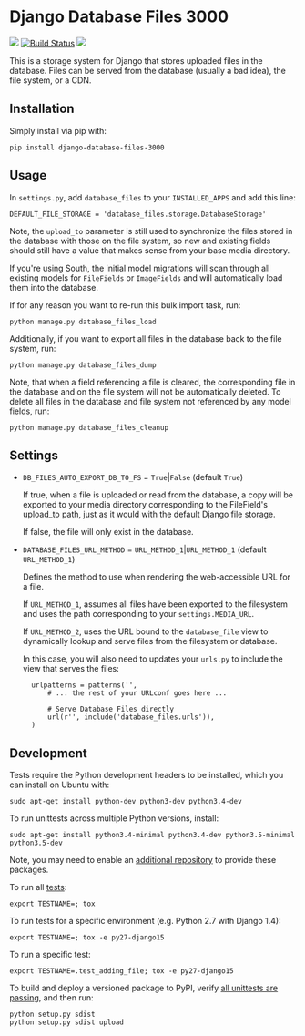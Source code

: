 Django Database Files 3000
==========================

[![](https://img.shields.io/pypi/v/django-database-files-3000.svg)](https://pypi.python.org/pypi/django-database-files-3000) [![Build Status](https://img.shields.io/travis/chrisspen/django-database-files-3000.svg?branch=master)](https://travis-ci.org/chrisspen/django-database-files-3000) [![](https://pyup.io/repos/github/chrisspen/django-database-files-3000/shield.svg)](https://pyup.io/repos/github/chrisspen/django-database-files-3000)

This is a storage system for Django that stores uploaded
files in the database. Files can be served from the database
(usually a bad idea), the file system, or a CDN.

Installation
------------

Simply install via pip with:
    
    pip install django-database-files-3000

Usage
-----

In `settings.py`, add `database_files` to your `INSTALLED_APPS` and add
this line:

    DEFAULT_FILE_STORAGE = 'database_files.storage.DatabaseStorage'

Note, the `upload_to` parameter is still used to synchronize the files stored
in the database with those on the file system, so new and existing fields
should still have a value that makes sense from your base media directory.

If you're using South, the initial model migrations will scan through all
existing models for `FileFields` or `ImageFields` and will automatically
load them into the database.

If for any reason you want to re-run this bulk import task, run:

    python manage.py database_files_load
    
Additionally, if you want to export all files in the database back to the file
system, run:

    python manage.py database_files_dump

Note, that when a field referencing a file is cleared, the corresponding file
in the database and on the file system will not be automatically deleted.
To delete all files in the database and file system not referenced by any model
fields, run:

    python manage.py database_files_cleanup

Settings
-------

* `DB_FILES_AUTO_EXPORT_DB_TO_FS` = `True`|`False` (default `True`)
    
    If true, when a file is uploaded or read from the database, a copy will be
    exported to your media directory corresponding to the FileField's upload_to
    path, just as it would with the default Django file storage.
    
    If false, the file will only exist in the database.

* `DATABASE_FILES_URL_METHOD` = `URL_METHOD_1`|`URL_METHOD_1` (default `URL_METHOD_1`)
    
    Defines the method to use when rendering the web-accessible URL for a file.
    
    If `URL_METHOD_1`, assumes all files have been exported to the filesystem and
    uses the path corresponding to your `settings.MEDIA_URL`.
    
    If `URL_METHOD_2`, uses the URL bound to the `database_file` view
    to dynamically lookup and serve files from the filesystem or database.

    In this case, you will also need to updates your `urls.py` to include the view
    that serves the files:

        urlpatterns = patterns('',
            # ... the rest of your URLconf goes here ...

            # Serve Database Files directly
            url(r'', include('database_files.urls')),
        )
 
Development
-----------

Tests require the Python development headers to be installed, which you can install on Ubuntu with:

    sudo apt-get install python-dev python3-dev python3.4-dev

To run unittests across multiple Python versions, install:

    sudo apt-get install python3.4-minimal python3.4-dev python3.5-minimal python3.5-dev

Note, you may need to enable an [additional repository](https://launchpad.net/~fkrull/+archive/ubuntu/deadsnakes) to provide these packages.

To run all [tests](http://tox.readthedocs.org/en/latest/):

    export TESTNAME=; tox

To run tests for a specific environment (e.g. Python 2.7 with Django 1.4):
    
    export TESTNAME=; tox -e py27-django15

To run a specific test:
    
    export TESTNAME=.test_adding_file; tox -e py27-django15

To build and deploy a versioned package to PyPI, verify [all unittests are passing](https://travis-ci.org/chrisspen/django-database-files), and then run:

    python setup.py sdist
    python setup.py sdist upload
